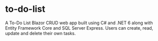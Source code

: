 # to-do-list
A To-Do List Blazor CRUD web app built using C# and .NET 6 along with Entity Framework Core and SQL Server Express. Users can create, read, update and delete their own tasks.
